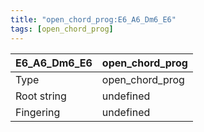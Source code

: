 ```yaml
---
title: "open_chord_prog:E6_A6_Dm6_E6"
tags: [open_chord_prog]
---
```


|E6_A6_Dm6_E6|open_chord_prog|
|---|---|
|Type|open_chord_prog|
|Root string|undefined|
|Fingering|undefined|

